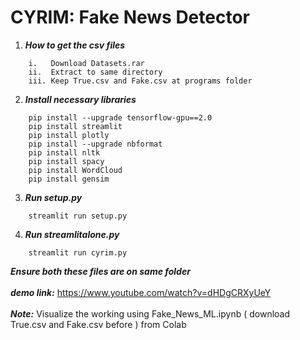# CYRIM: Fake News Detector
1. ***How to get the csv files***<br />
```
    i.   Download Datasets.rar
    ii.  Extract to same directory
    iii. Keep True.csv and Fake.csv at programs folder
```

2. ***Install necessary libraries***<br />
```
    pip install --upgrade tensorflow-gpu==2.0
    pip install streamlit
    pip install plotly
    pip install --upgrade nbformat
    pip install nltk
    pip install spacy
    pip install WordCloud
    pip install gensim
```
3. ***Run setup.py***<br />
```
    streamlit run setup.py
```
4. ***Run streamlitalone.py***<br />
```
    streamlit run cyrim.py
```
***Ensure both these files are on same folder***<br />
<br />
***demo link:*** https://www.youtube.com/watch?v=dHDgCRXyUeY<br />
<br />
***Note:*** Visualize the working using Fake_News_ML.ipynb ( download True.csv and Fake.csv before ) from Colab
